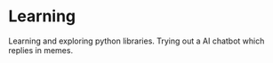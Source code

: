 # Learning 
Learning and exploring python libraries.
 Trying out a AI chatbot which replies in memes. 
